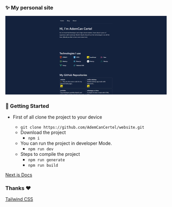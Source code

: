 ### ✨ My personal site
<img src="./demo/website_img.png"/>

### 🧱 Getting  Started
  - First of all clone the project to your device 
       - `git clone https://github.com/AdemCanCertel/website.git`

    * Download the project
        - `npm i`
    * You can run the project in developer Mode.
        - `npm run dev`
    * Steps to compile the project
        - `npm run generate`
        - `npm run build`

[Next.js Docs](https://nextjs.org/docs)

### Thanks ❤️
[Tailwind CSS](https://tailwindcss.com/) 
